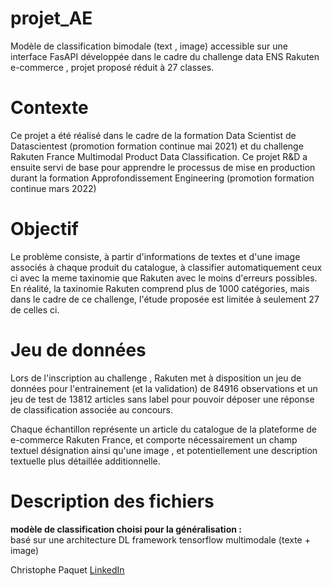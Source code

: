 # projet_AE
Modèle de classification bimodale (text , image) accessible sur une interface FasAPI développée dans le cadre du challenge data ENS Rakuten e-commerce , projet proposé réduit à 27 classes.  

# Contexte
Ce projet a été réalisé dans le cadre de la formation Data Scientist de Datascientest (promotion formation continue mai 2021) 
et du challenge Rakuten France Multimodal Product Data Classification.
Ce projet R&D a ensuite servi de base pour apprendre le processus de mise en production durant la formation Approfondissement Engineering (promotion formation continue mars 2022)

# Objectif 
Le problème consiste, à partir d'informations de textes et d'une image associés à chaque produit du catalogue, à classifier automatiquement ceux ci avec la meme taxinomie que Rakuten avec le moins d'erreurs possibles.<br />
En réalité, la taxinomie Rakuten comprend plus de 1000 catégories, mais dans le cadre de ce challenge, l'étude proposée est limitée à seulement 27 de celles ci.

# Jeu de données
Lors de l'inscription au challenge , Rakuten met à disposition un jeu de données pour l'entrainement (et la validation) de 84916 observations 
et un jeu de test de 13812 articles sans label pour pouvoir déposer une réponse de classification associée au concours.

Chaque échantillon représente un article du catalogue de la plateforme de e-commerce Rakuten France, et comporte nécessairement un champ textuel désignation ainsi qu'une image , et potentiellement une description textuelle plus détaillée additionnelle.


# Description des fichiers

**modèle de classification choisi pour la généralisation :**<br />
basé sur une architecture DL framework tensorflow multimodale (texte + image)<br />

Christophe Paquet [LinkedIn](https://www.linkedin.com/in/c-paquet-machine-and-deep-learning-for-fun)


